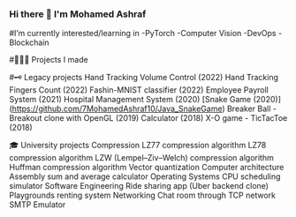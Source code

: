 ### Hi there 👋 I'm Mohamed Ashraf


#I’m currently interested/learning in
-PyTorch
-Computer Vision
-DevOps
-Blockchain

#👨🏻‍💻 Projects I made


#🗝 Legacy projects
Hand Tracking Volume Control (2022)
Hand Tracking Fingers Count (2022)
Fashin-MNIST classifier (2022)
Employee Payroll System (2021)
Hospital Management System (2020)
[Snake Game (2020)] (https://github.com/7MohamedAshraf10/Java_SnakeGame)
Breaker Ball - Breakout clone with OpenGL (2019)
Calculator (2018)
X-O game - TicTacToe (2018)

🎓 University projects
Compression
LZ77 compression algorithm
LZ78 compression algorithm
LZW (Lempel–Ziv–Welch) compression algorithm
Huffman compression algorithm
Vector quantization
Computer architecture
Assembly sum and average calculator
Operating Systems
CPU scheduling simulator
Software Engineering
Ride sharing app (Uber backend clone)
Playgrounds renting system
Networking
Chat room through TCP network
SMTP Emulator
<!--
**7MohamedAshraf10/7MohamedAshraf10** is a ✨ _special_ ✨ repository because its `README.md` (this file) appears on your GitHub profile.
